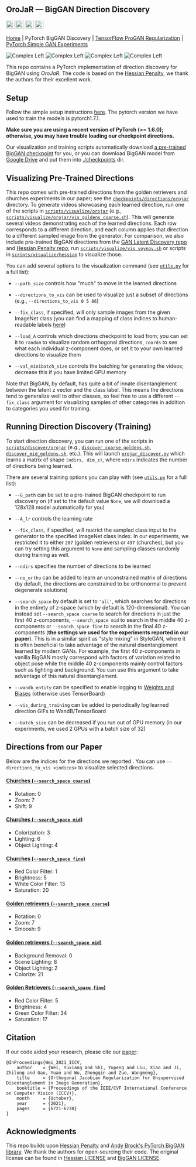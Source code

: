 ## OroJaR &mdash; BigGAN Direction Discovery


[comment]: <> ([Paper]&#40;https://arxiv.org/abs/2108.07668&#41; | [ICCV 2021 Video]&#40;https://youtu.be/TnO_3Ng0Hhg&#41; | [ICCV 2021 Poster]&#40;../teaser_images/poster.pdf&#41;)

<a href="https://arxiv.org/abs/2108.07668"><img src="https://img.shields.io/badge/arXiv-2108.07668-b31b1b.svg" height=22.5></a>
<a href="https://youtu.be/TnO_3Ng0Hhg"><img src="https://img.shields.io/static/v1?label=ICCV 2021 &message=Video&color=red" height=22.5></a>
<a href="https://github.com/csyxwei/OroJaR/blob/master/teaser_images/poster.pdf"><img src="https://img.shields.io/static/v1?label=ICCV 2021 &message=Poster&color=red" height=22.5></a>
<a href="https://replicate.ai/csyxwei/orojar"><img src="https://img.shields.io/static/v1?label=Replicate&message=Demo and Docker Image&color=darkgreen" height=22.5></a>

[Home](https://github.com/csyxwei/OroJaR) | PyTorch BigGAN Discovery | [TensorFlow ProGAN Regularization](../progan_experiments) | [PyTorch Simple GAN Experiments](../simplegan_experiments) 


![Complex Left](../teaser_images/biggan1.gif)
![Complex Left](../teaser_images/biggan2.gif)
![Complex Left](../teaser_images/biggan3.gif)
![Complex Left](../teaser_images/biggan4.gif)


This repo contains a PyTorch implementation of direction discovery for BigGAN using _OroJaR_. The code is based on the [Hessian Penalty](https://github.com/wpeebles/hessian_penalty), we thank the authors for their excellent work.  

## Setup

Follow the simple setup instructions [here](../README.md#getting-started). The pytorch version we have used to train the models is pytorch1.7.1.

**Make sure you are using a recent version of PyTorch (>= 1.6.0); otherwise, you may have trouble loading our checkpoint directions.**

Our visualization and training scripts automatically download [a pre-trained BigGAN checkpoint](checkpoints) for you, or you can download BigGAN model from [Google Drive](https://drive.google.com/file/d/1nAle7FCVFZdix2--ks0r5JBkFnKw8ctW/view) and put them into [./checkpoints](checkpoints) dir.

## Visualizing Pre-Trained Directions

This repo comes with pre-trained directions from the golden retrievers and churches experiments in our paper; see the [`checkpoints/directions/orojar`](checkpoints/directions/orojar) directory. To generate videos showcasing each learned direction, run one of the scripts in [`scripts/visualize/orojar`](scripts/visualize/orojar) (e.g., [`scripts/visualize/orojar/vis_goldens_coarse.sh`](scripts/visualize/orojar/vis_goldens_coarse.sh)). This will generate several videos demonstrating each of the learned directions. Each row corresponds to a different direction, and each column applies that direction to a different sampled image from the generator. For comparison, we also include pre-trained BigGAN directions from the [GAN Latent Discovery repo](https://github.com/anvoynov/GANLatentDiscovery) and [Hessian Penalty repo](https://github.com/wpeebles/hessian_penalty/); run [`scripts/visualize/vis_voynov.sh`](scripts/visualize/vis_voynov.sh) or scripts in [`scripts/visualize/hessian`](scripts/visualize/hessian) to visualize those.

You can add several options to the visualization command (see [`utils.py`](utils.py) for a full list):

* `--path_size` controls how "much" to move in the learned directions

* `--directions_to_vis` can be used to visualize just a subset of directions (e.g., `--directions_to_vis 0 5 86`)

* `--fix_class`, if specified, will only sample images from the given ImageNet class (you can find a mapping of class indices to human-readable labels [here](https://gist.github.com/yrevar/942d3a0ac09ec9e5eb3a))

* `--load_A` controls which directions checkpoint to load from; you can set it to `random` to visualize random orthogonal directions, `coords` to see what each individual z-component does, or set it to your own learned directions to visualize them

* `--val_minibatch_size` controls the batching for generating the videos; decrease this if you have limited GPU memory


Note that BigGAN, by default, has quite a bit of innate disentanglement between the latent z vector and the class label. This means the directions tend to generalize well to other classes, so feel free to use a different `--fix_class` argument for visualizing samples of other categories in addition to categories you used for training.

## Running Direction Discovery (Training)

To start direction discovery, you can run one of the scripts in [`scripts/discover/orojar`](scripts/discover/orojar) (e.g., [`discover_coarse_goldens.sh`](scripts/discover/orojar/discover_coarse_goldens.sh), [`discover_mid_goldens.sh`](scripts/discover/orojar/discover_mid_goldens.sh), etc.). This will launch [`orojar_discover.py`](orojar_discover.py) which learns a matrix of shape `(ndirs, dim_z)`, where `ndirs` indicates the number of directions being learned.


There are several training options you can play with (see [`utils.py`](utils.py) for a full list):

* `--G_path` can be set to a pre-trained BigGAN checkpoint to run discovery on (if set to the default value `None`, we will download a 128x128 model automatically for you)

* `--A_lr` controls the learning rate

* `--fix_class`, if specified, will restrict the sampled class input to the generator to the specified ImageNet class index. In our experiments, we restricted it to either `207` (golden retrievers) or `497` (churches), but you can try setting this argument to `None` and sampling classes randomly during training as well.

* `--ndirs` specifies the number of directions to be learned

* `--no_ortho` can be added to learn an unconstrained matrix of directions (by default, the directions are constrained to be orthonormal to prevent degenerate solutions)

* `--search_space` by default is set to `'all'`, which searches for directions in the entirety of z-space (which by default is 120-dimensional). You can instead set `--search_space coarse` to search for directions in just the first 40 z-components, `--search_space mid` to search in the middle 40 z-components or `--search_space fine` to search in the final 40 z-components (**the settings we used for the experiments reported in our paper**). This is in a similar spirit as "style mixing" in StyleGAN, where it is often beneficial to take advantage of the natural disentanglement learned by modern GANs. For example, the first 40 z-components in vanilla BigGAN mostly correspond with factors of variation related to object pose while the middle 40 z-components mainly control factors such as lighting and background. You can use this argument to take advantage of this natural disentanglement.

* `--wandb_entity` can be specified to enable logging to [Weights and Biases](https://wandb.com) (otherwise uses TensorBoard)

* `--vis_during_training` can be added to periodically log learned direction GIFs to WandB/TensorBoard

* `--batch_size` can be decreased if you run out of GPU memory (in our experiments, we used 2 GPUs with a batch size of 32)

## Directions from our Paper

Below are the indices for the directions we reported . You can use `--directions_to_vis <indices>` to visualize selected directions.

#### [Churches (`--search_space coarse`)](scripts/visualize/orojar/vis_church_coarse.sh)
* Rotation: 0 
* Zoom: 7
* Shift: 9

#### [Churches (`--search_space mid`)](scripts/visualize/orojar/vis_church_mid.sh)
* Colorization: 3
* Lighting: 6
* Object Lighting: 4 

#### [Churches (`--search_space fine`)](scripts/visualize/orojar/vis_goldens_fine.sh)
* Red Color Filter: 1
* Brightness: 5
* White Color Filter: 13
* Saturation: 20

#### [Golden retrievers (`--search_space coarse`)](scripts/visualize/orojar/vis_goldens_coarse.sh)
* Rotation: 0
* Zoom: 7
* Smoosh: 9

#### [Golden retrievers (`--search_space mid`)](scripts/visualize/orojar/vis_goldens_mid.sh)
* Background Removal: 0 
* Scene Lighting: 8
* Object Lighting: 2 
* Colorize: 21

#### [Golden Retrievers (`--search_space fine`)](scripts/visualize/orojar/vis_goldens_fine.sh)
* Red Color Filter: 5
* Brightness: 4
* Green Color Filter: 34
* Saturation: 17

## Citation

If our code aided your research, please cite our [paper](http://arxiv.org/abs/2108.07668):
```
@InProceedings{Wei_2021_ICCV,
    author    = {Wei, Yuxiang and Shi, Yupeng and Liu, Xiao and Ji, Zhilong and Gao, Yuan and Wu, Zhongqin and Zuo, Wangmeng},
    title     = {Orthogonal Jacobian Regularization for Unsupervised Disentanglement in Image Generation},
    booktitle = {Proceedings of the IEEE/CVF International Conference on Computer Vision (ICCV)},
    month     = {October},
    year      = {2021},
    pages     = {6721-6730}
}
```

## Acknowledgments

This repo builds upon [Hessian Penalty](https://github.com/wpeebles/hessian_penalty) and  [Andy Brock's PyTorch BigGAN library](https://github.com/ajbrock/BigGAN-PyTorch). We thank the authors for open-sourcing their code. The original license can be found in [Hessian LICENSE](LICENSE-Hessian) and [BigGAN LICENSE](LICENSE-BIGGAN).

